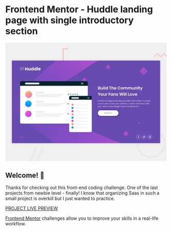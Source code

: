 # Frontend Mentor - Huddle landing page with single introductory section

![Design preview for the Huddle landing page with single introductory section](./design/desktop-preview.jpg)

## Welcome! 👋

Thanks for checking out this front-end coding challenge. One of the last projects from newbie level - finally! I know that organizing Saas in such a small project is overkill but I just wanted to practice. 

[PROJECT LIVE PREVIEW](https://huddlesinglelandingpage-tediko.netlify.app/)

[Frontend Mentor](https://www.frontendmentor.io) challenges allow you to improve your skills in a real-life workflow.
